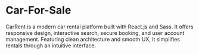 # Car-For-Sale
CarRent is a modern car rental platform built with React.js and Sass. It offers responsive design, interactive search, secure booking, and user account management. Featuring clean architecture and smooth UX, it simplifies rentals through an intuitive interface.
